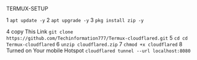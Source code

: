 TERMUX-SETUP

1  `apt update -y`
2  `apt upgrade -y`
3  `pkg install zip -y`

4 copy This Link `git clone https://github.com/Techinformation777/Termux-cloudflared.git`
5 `cd cd Termux-cloudflared`
6 `unzip cloudflared.zip`
7 `chmod +x cloudflared`
8 Turned on Your mobile Hotspot `cloudflared tunnel --url localhost:8080`
 

